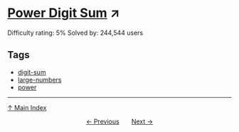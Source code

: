 # [Power Digit Sum](https://projecteuler.net/problem=16) ↗️

Difficulty rating: 5%
Solved by: 244,544 users
## Tags

- [digit-sum](../tags/digit-sum.md)
- [large-numbers](../tags/large-numbers.md)
- [power](../tags/power.md)



---

[↑ Main Index](../README.md)


<div align=center><a href='15.md'>← Previous</a> &nbsp;&nbsp; &nbsp;&nbsp;  <a href='17.md'>Next →</a></div>
